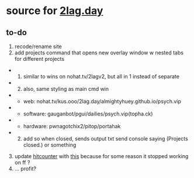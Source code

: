 # source for [2lag.day](https://2lag.day)

## to-do

1. recode/rename site
2. add projects command that opens new overlay window w nested tabs for different projects
* 1. similar to wins on nohat.tv/2lagv2, but all in 1 instead of separate
* 2. also, same styling as main cmd win
* * web: nohat.tv/kus.ooo/2lag.day/almightyhuey.github.io/psych.vip
* * software: gauganbot/pgui/dailies/psych.vip(topha.ck)
* * hardware: pwnagotchix2/pitop/portahak
* 2. add so when closed, sends output txt send console saying (Projects closed.) or something
3. update [hitcounter](https://www.hitwebcounter.com/webcounter.php) with [this](https://www.youtube.com/watch?v=WTHrtiMEjk0) because for some reason it stopped working on ff ?   
4. ... profit?
